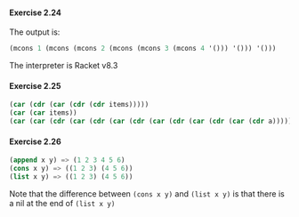 #### Exercise 2.24
The output is: 
```lisp
(mcons 1 (mcons (mcons 2 (mcons (mcons 3 (mcons 4 '())) '())) '()))
```
The interpreter is Racket v8.3

#### Exercise 2.25
```lisp
(car (cdr (car (cdr (cdr items)))))
(car (car items))
(car (car (cdr (car (cdr (car (cdr (car (cdr (car (cdr (car (cdr a)))))))))))))
```

#### Exercise 2.26
```lisp
(append x y) => (1 2 3 4 5 6)
(cons x y) => ((1 2 3) (4 5 6))
(list x y) => ((1 2 3) (4 5 6))
```
Note that the difference between ``(cons x y)`` and ``(list x y)`` is that there is a nil at the end of ``(list x y)``

